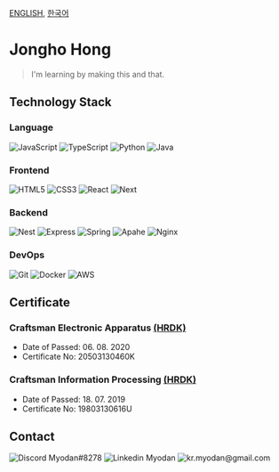 [ENGLISH](README.md), [한국어](README-KR.md)

# Jongho Hong

> I'm learning by making this and that.

## Technology Stack

### Language

![JavaScript](https://img.shields.io/badge/JavaScript-282C34?logo=javascript&logoColor=F7DF1E)
![TypeScript](https://img.shields.io/badge/TypeScript-282C34?logo=typescript&logoColor=3178C6)
![Python](https://img.shields.io/badge/Python-282C34?logo=python&logoColor=3776AB)
![Java](https://img.shields.io/badge/Java-282C34?logo=java&logoColor=007396)

### Frontend

![HTML5](https://img.shields.io/badge/HTML5-282C34?logo=html5&logoColor=E34F26)
![CSS3](https://img.shields.io/badge/CSS3-282C34?logo=css3&logoColor=1572B6)
![React](https://img.shields.io/badge/React-282C34?logo=react&logoColor=61DAFB)
![Next](https://img.shields.io/badge/Next-282C34?logo=next.js&logoColor=000000)

### Backend

![Nest](https://img.shields.io/badge/Nest-282C34?logo=nestjs&logoColor=E0234E)
![Express](https://img.shields.io/badge/Express-282C34?logo=express&logoColor=000000)
![Spring](https://img.shields.io/badge/Spring-282C34?logo=spring&logoColor=6DB33F)
![Apahe](https://img.shields.io/badge/Apache-282C34?logo=apache&logoColor=D22128)
![Nginx](https://img.shields.io/badge/Nginx-282C34?logo=nginx&logoColor=009639)

### DevOps

![Git](https://img.shields.io/badge/Git-282C34?logo=git&logoColor=F05032)
![Docker](https://img.shields.io/badge/Docker-282C34?logo=docker&logoColor=2496ED)
![AWS](https://img.shields.io/badge/Amazon%20AWS-282C34?logo=amazon%20aws&logoColor=232F3E)

## Certificate

### Craftsman Electronic Apparatus [(HRDK)](https://hrdkorea.or.kr)

- Date of Passed: 06. 08. 2020
- Certificate No: 20503130460K

### Craftsman Information Processing [(HRDK)](https://hrdkorea.or.kr)

- Date of Passed: 18. 07. 2019
- Certificate No: 19803130616U

## Contact

![Discord Myodan#8278](https://img.shields.io/badge/Myodan%238278-5865F2?logo=discord&logoColor=FFFFFF)
![Linkedin Myodan](https://img.shields.io/badge/Myodan-0077B5?logo=linkedin&logoColor=FFFFFF)
![kr.myodan@gmail.com](https://img.shields.io/badge/kr.myodan@gmail.com-D14836?logo=gmail&logoColor=FFFFFF)
